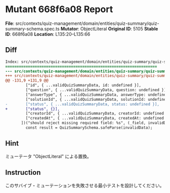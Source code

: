 # Mutant 668f6a08 Report

**File**: src/contexts/quiz-management/domain/entities/quiz-summary/quiz-summary-schema.spec.ts
**Mutator**: ObjectLiteral
**Original ID**: 5105
**Stable ID**: 668f6a08
**Location**: L135:20–L135:66

## Diff

```diff
Index: src/contexts/quiz-management/domain/entities/quiz-summary/quiz-summary-schema.spec.ts
===================================================================
--- src/contexts/quiz-management/domain/entities/quiz-summary/quiz-summary-schema.spec.ts	original
+++ src/contexts/quiz-management/domain/entities/quiz-summary/quiz-summary-schema.spec.ts	mutated #5105
@@ -131,9 +131,9 @@
         ["id", { ...validQuizSummaryData, id: undefined }],
         ["question", { ...validQuizSummaryData, question: undefined }],
         ["answerType", { ...validQuizSummaryData, answerType: undefined }],
         ["solutionId", { ...validQuizSummaryData, solutionId: undefined }],
-        ["status", { ...validQuizSummaryData, status: undefined }],
+        ["status", {}],
         ["creatorId", { ...validQuizSummaryData, creatorId: undefined }],
         ["createdAt", { ...validQuizSummaryData, createdAt: undefined }],
       ])("should reject missing required field: %s", (_field, invalidData) => {
         const result = QuizSummarySchema.safeParse(invalidData);
```

## Hint

ミューテータ "ObjectLiteral" による置換。

## Instruction

このサバイブ・ミューテーションを失敗させる最小テストを設計してください。
